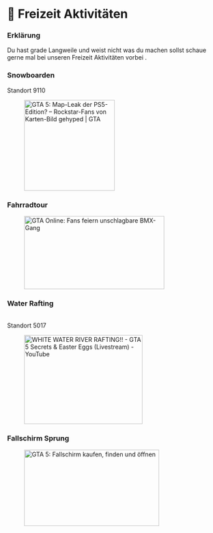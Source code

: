 # 🤸 Freizeit Aktivitäten

### Erklärung  <a href="#0-toc-title" id="0-toc-title"></a>

Du hast grade Langweile und weist nicht was du machen sollst schaue gerne mal bei unseren Freizeit Aktivitäten vorbei .

### **Snowboarden**  <a href="#1-toc-title" id="1-toc-title"></a>

Standort 9110

<figure><img src="https://www.ingame.de/bilder/2020/10/28/90083076/24217216-gta-map-rockstar-games-Vec.jpg" alt="GTA 5: Map-Leak der PS5-Edition? – Rockstar-Fans von Karten-Bild gehyped |  GTA" height="212" width="212"><figcaption></figcaption></figure>

### **Fahrradtour**  <a href="#2-toc-title" id="2-toc-title"></a>

<figure><img src="https://files.spieletipps.de/b4/cc/3f/49cb922d22aa3feaf491d123f6_YyAxMjAweDYyOCswKzACcmUgMTIwMCA2MjgDYmM0YjIyM2E5MWY=.jpg" alt="GTA Online: Fans feiern unschlagbare BMX-Gang" height="171" width="328"><figcaption></figcaption></figure>

### **Water Rafting**  <a href="#3-toc-title" id="3-toc-title"></a>

\
Standort 5017

<figure><img src="https://i.ytimg.com/vi/14lJhwxMyOs/hqdefault.jpg" alt="WHITE WATER RIVER RAFTING!! - GTA 5 Secrets &#x26; Easter Eggs (Livestream) -  YouTube" height="208" width="277"><figcaption></figcaption></figure>

### **Fallschirm Sprung**  <a href="#4-toc-title" id="4-toc-title"></a>

<figure><img src="https://static.giga.de/wp-content/uploads/2015/02/gta-5-fallschirm-finden-screenshot.jpg" alt="GTA 5: Fallschirm kaufen, finden und öffnen" height="178" width="316"><figcaption></figcaption></figure>
